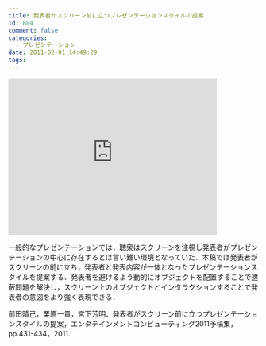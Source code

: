 ```yaml
---
title: 発表者がスクリーン前に立つプレゼンテーションスタイルの提案
id: 884
comment: false
categories:
  - プレゼンテーション
date: 2011-02-01 14:49:29
tags:
---
```



<iframe width="420" height="315" src="https://www.youtube.com/embed/Xpypr6NxSdA" frameborder="0" allowfullscreen></iframe>



一般的なプレゼンテーションでは，聴衆はスクリーンを注視し発表者がプレゼンテーションの中心に存在するとは言い難い環境となっていた．本稿では発表者がスクリーンの前に立ち，発表者と発表内容が一体となったプレゼンテーションスタイルを提案する．発表者を避けるよう動的にオブジェクトを配置することで遮蔽問題を解決し，スクリーン上のオブジェクトとインタラクションすることで発表者の意図をより強く表現できる．

前田晴己，栗原一貴，宮下芳明．発表者がスクリーン前に立つプレゼンテーションスタイルの提案，エンタテインメントコンピューティング2011予稿集，pp.431-434，2011.
